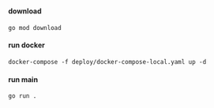 #
#### download
```shell
go mod download
```
#### run docker
```shell
docker-compose -f deploy/docker-compose-local.yaml up -d
```
#### run main
```shell
go run .
```